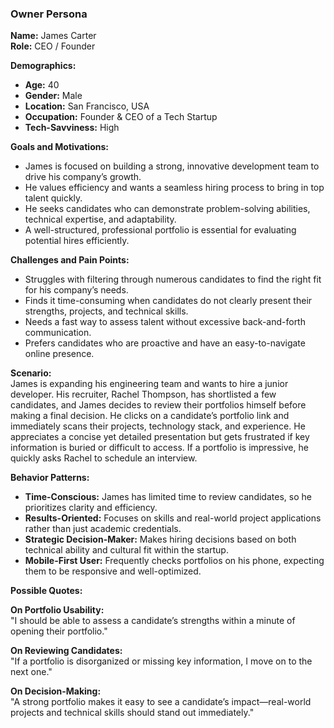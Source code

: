 ### **Owner Persona**

**Name:** James Carter  
**Role:** CEO / Founder  

**Demographics:**  
- **Age:** 40  
- **Gender:** Male  
- **Location:** San Francisco, USA  
- **Occupation:** Founder & CEO of a Tech Startup  
- **Tech-Savviness:** High  

**Goals and Motivations:**  
- James is focused on building a strong, innovative development team to drive his company’s growth.  
- He values efficiency and wants a seamless hiring process to bring in top talent quickly.  
- He seeks candidates who can demonstrate problem-solving abilities, technical expertise, and adaptability.  
- A well-structured, professional portfolio is essential for evaluating potential hires efficiently.  

**Challenges and Pain Points:**  
- Struggles with filtering through numerous candidates to find the right fit for his company’s needs.  
- Finds it time-consuming when candidates do not clearly present their strengths, projects, and technical skills.  
- Needs a fast way to assess talent without excessive back-and-forth communication.  
- Prefers candidates who are proactive and have an easy-to-navigate online presence.  

**Scenario:**  
James is expanding his engineering team and wants to hire a junior developer. His recruiter, Rachel Thompson, has shortlisted a few candidates, and James decides to review their portfolios himself before making a final decision. He clicks on a candidate’s portfolio link and immediately scans their projects, technology stack, and experience. He appreciates a concise yet detailed presentation but gets frustrated if key information is buried or difficult to access. If a portfolio is impressive, he quickly asks Rachel to schedule an interview.  

**Behavior Patterns:**  
- **Time-Conscious:** James has limited time to review candidates, so he prioritizes clarity and efficiency.  
- **Results-Oriented:** Focuses on skills and real-world project applications rather than just academic credentials.  
- **Strategic Decision-Maker:** Makes hiring decisions based on both technical ability and cultural fit within the startup.  
- **Mobile-First User:** Frequently checks portfolios on his phone, expecting them to be responsive and well-optimized.  

**Possible Quotes:**  

**On Portfolio Usability:**  
"I should be able to assess a candidate’s strengths within a minute of opening their portfolio."  

**On Reviewing Candidates:**  
"If a portfolio is disorganized or missing key information, I move on to the next one."  

**On Decision-Making:**  
"A strong portfolio makes it easy to see a candidate’s impact—real-world projects and technical skills should stand out immediately."

